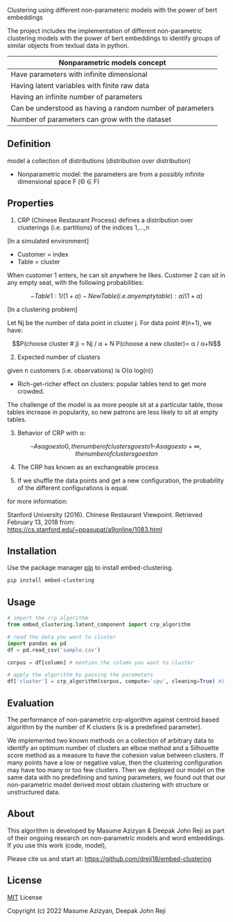 Clustering using different non-parameteric models with the power of bert embeddings

The project includes the implementation of different non-parametric clustering models with the power of bert embeddings to identify groups of similar objects from textual data in python.

| Nonparametric models concept |
|---|
| Have parameters with infinite dimensional | 
| Having latent variables with finite raw data | 
| Having an infinite number of parameters | 
| Can be understood as having a random number of parameters | 
| Number of parameters can grow with the dataset | 

## Definition
model a collection of distributions (distribution over distribution)

- Nonparametric model: the parameters are from a possibly infinite dimensional space F (Θ ∈ F)

## Properties
1. CRP (Chinese Restaurant Process) defines a distribution over clusterings (i.e. partitions) of the indices 1,…,n

[In a simulated environment]
- Customer = index
- Table = cluster

When customer 1 enters, he can sit anywhere he likes. Customer 2 can sit in any empty seat, with the following probabilities:
```math
- Table 1 : 1 / (1 + α)
- New Table (i.e. any empty table) : α / (1 + α)
```


[In a clustering problem]

Let Nj be the number of data point in cluster j. For data point #(n+1), we have: 

```math
P(choose cluster # j) = Nj / α + N

P(choose a new cluster)= α / α+N
```

2. Expected number of clusters 

given n customers (i.e. observations) is O(α log(n))
- Rich-get-richer effect on clusters: popular tables tend to get more crowded.

The challenge of the model is as more people sit at a particular table, those tables increase in popularity, so new patrons are less likely to sit at empty tables.

3. Behavior of CRP with α:
```math
– As α goes to 0, the number of clusters goes to 1
– As α goes to +∞, the number of clusters goes to n
```

4. The CRP has known as an exchangeable process

5. If we shuffle the data points and get a new configuration, the probability of the different configurations is equal.


for more information:

Stanford University (2016). Chinese Restaurant Viewpoint. Retrieved February 13, 2018 from: https://cs.stanford.edu/~ppasupat/a9online/1083.html


## Installation

Use the package manager [pip](https://pip.pypa.io/en/stable/) to install embed-clustering.

```bash
pip install embed-clustering
```

## Usage

```python
# import the crp algorithm
from embed_clustering.latent_component import crp_algorithm

# read the data you want to cluster
import pandas as pd
df = pd.read_csv('sample.csv')

corpus = df[column] # mention the column you want to cluster

# apply the algorithm by passing the parameters
df['cluster'] = crp_algorithm(corpus, compute='cpu', cleaning=True) #if you have gpu, compute='cuda', if you doesn't wish to clean the text before clustering you can flag cleaning=False

```
## Evaluation
The performance of non-parametric crp-algorithm against centroid based algorithm by the number of K clusters (k is a predefined parameter). 

We implemented two known methods on a collection of arbitrary data to identify an optimum number of clusters an elbow method and a Silhouette score method as a measure to have the cohesion value between clusters. If many points have a low or negative value, then the clustering configuration may have too many or too few clusters. Then we deployed our model on the same data with no predefining and tuning parameters, we found out that our non-parametric model derived most obtain clustering with structure or unstructured data.


## About
This algorithm is developed by Masume Azizyan & Deepak John Reji as part of their ongoing research on non-parametric models and word embeddings. If you use this work (code, model),

Please cite us and start at: https://github.com/dreji18/embed-clustering

## License
[MIT](https://choosealicense.com/licenses/mit/) License

Copyright (c) 2022 Masume Azizyan, Deepak John Reji
